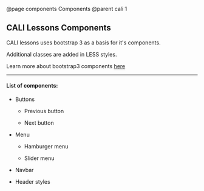@page components Components
@parent cali 1

## CALI Lessons Components

CALI lessons uses bootstrap 3 as a basis for it's components.

Additional classes are added in LESS styles.

Learn more about bootstrap3 components [here](https://getbootstrap.com/docs/3.3/components)

---

#### List of components:

* Buttons
	* Previous button
	
	* Next button

* Menu
	* Hamburger menu
	
	* Slider menu

* Navbar

* Header styles
